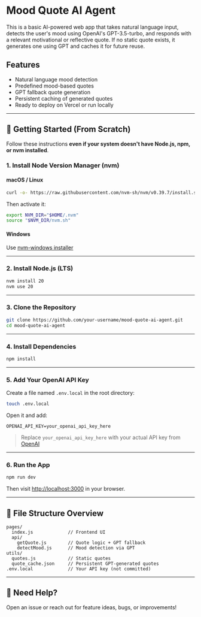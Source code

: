 # Mood Quote AI Agent

This is a basic AI-powered web app that takes natural language input, detects the user's mood using OpenAI's GPT-3.5-turbo, and responds with a relevant motivational or reflective quote. If no static quote exists, it generates one using GPT and caches it for future reuse.

## Features

- Natural language mood detection
- Predefined mood-based quotes
- GPT fallback quote generation
- Persistent caching of generated quotes
- Ready to deploy on Vercel or run locally

---

## 🚀 Getting Started (From Scratch)

Follow these instructions **even if your system doesn't have Node.js, npm, or nvm installed**.

### 1. Install Node Version Manager (nvm)

#### macOS / Linux

```bash
curl -o- https://raw.githubusercontent.com/nvm-sh/nvm/v0.39.7/install.sh | bash
```

Then activate it:
```bash
export NVM_DIR="$HOME/.nvm"
source "$NVM_DIR/nvm.sh"
```

#### Windows

Use [nvm-windows installer](https://github.com/coreybutler/nvm-windows/releases)

---

### 2. Install Node.js (LTS)

```bash
nvm install 20
nvm use 20
```

---

### 3. Clone the Repository

```bash
git clone https://github.com/your-username/mood-quote-ai-agent.git
cd mood-quote-ai-agent
```

---

### 4. Install Dependencies

```bash
npm install
```

---

### 5. Add Your OpenAI API Key

Create a file named `.env.local` in the root directory:

```bash
touch .env.local
```

Open it and add:

```
OPENAI_API_KEY=your_openai_api_key_here
```

> Replace `your_openai_api_key_here` with your actual API key from [OpenAI](https://platform.openai.com/account/api-keys)

---

### 6. Run the App

```bash
npm run dev
```

Then visit [http://localhost:3000](http://localhost:3000) in your browser.

---

## 📁 File Structure Overview

```
pages/
  index.js             // Frontend UI
  api/
    getQuote.js        // Quote logic + GPT fallback
    detectMood.js      // Mood detection via GPT
utils/
  quotes.js            // Static quotes
  quote_cache.json     // Persistent GPT-generated quotes
.env.local             // Your API key (not committed)
```

---

## 💬 Need Help?

Open an issue or reach out for feature ideas, bugs, or improvements!